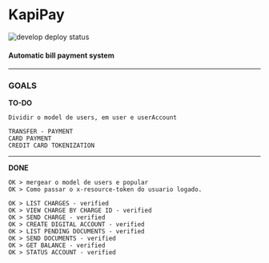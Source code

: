 
# KapiPay
![develop deploy status](https://github.com/davidtheblane/KapiPay/actions/workflows/develop.yml/badge.svg)

#### Automatic bill payment system

<hr>

### GOALS

**TO-DO**

```
Dividir o model de users, em user e userAccount

TRANSFER - PAYMENT
CARD PAYMENT
CREDIT CARD TOKENIZATION
```

<hr>

**DONE**

```
OK > mergear o model de users e popular
OK > Como passar o x-resource-token do usuario logado.

OK > LIST CHARGES - verified
OK > VIEW CHARGE BY CHARGE ID - verified
OK > SEND CHARGE - verified
OK > CREATE DIGITAL ACCOUNT - verified
OK > LIST PENDING DOCUMENTS - verified
OK > SEND DOCUMENTS - verified
OK > GET BALANCE - verified
OK > STATUS ACCOUNT - verified
```
